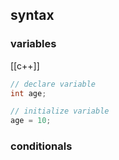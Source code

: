## syntax
### variables
[[c++]]
```c#
// declare variable
int age;

// initialize variable
age = 10;
```
### conditionals